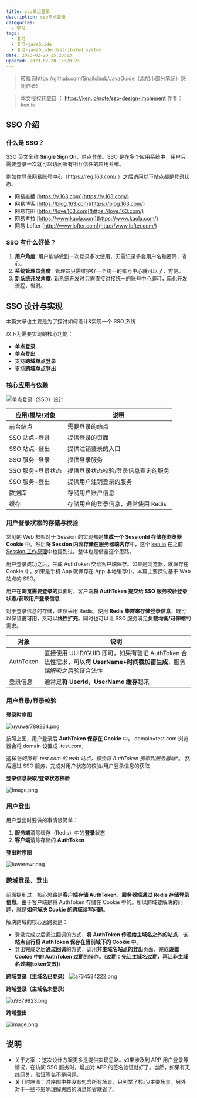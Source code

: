 ```yaml
---
title: sso单点登录
description: sso单点登录
categories:
  - 学习
tags:
  - 复习
  - 复习-javaGuide
  - 复习-javaGuide-distributed_system
date: 2023-02-20 15:20:23
updated: 2023-02-20 15:20:23
---
```


> 转载自https://github.com/Snailclimb/JavaGuide（添加小部分笔记）感谢作者!

> 本文授权转载自 ： https://ken.io/note/sso-design-implement 作者：ken.io

## SSO 介绍

### 什么是 SSO？

SSO 英文全称 **Single Sign On**，单点登录。SSO 是在多个应用系统中，用户只需要登录一次就可以访问所有相互信任的应用系统。

例如你登录网易账号中心（https://reg.163.com/ ）之后访问以下站点都是登录状态。

- 网易直播 [https://v.163.com](https://v.163.com/)
- 网易博客 [https://blog.163.com](https://blog.163.com/)
- 网易花田 [https://love.163.com](https://love.163.com/)
- 网易考拉 [https://www.kaola.com](https://www.kaola.com/)
- 网易 Lofter [http://www.lofter.com](http://www.lofter.com/)

### SSO 有什么好处？

1. **用户角度** :用户能够做到一次登录多次使用，无需记录多套用户名和密码，省心。
2. **系统管理员角度** : 管理员只需维护好一个统一的账号中心就可以了，方便。
3. **新系统开发角度:** 新系统开发时只需直接对接统一的账号中心即可，简化开发流程，省时。

## SSO 设计与实现

本篇文章也主要是为了探讨如何设计&实现一个 SSO 系统

以下为需要实现的核心功能：

- **单点登录**
- **单点登出**
- 支持**跨域单点登录**
- 支持**跨域单点登出**

### 核心应用与依赖

 ![单点登录（SSO）设计](images/mypost/o5cSc53FSMcYA4sB8mVa0ZDDBvol0O.jpg) 

| 应用/模块/对象    | 说明                                |
| ----------------- | ----------------------------------- |
| 前台站点          | 需要登录的站点                      |
| SSO 站点-登录     | 提供登录的页面                      |
| SSO 站点-登出     | 提供注销登录的入口                  |
| SSO 服务-登录     | 提供登录服务                        |
| SSO 服务-登录状态 | 提供登录状态校验/登录信息查询的服务 |
| SSO 服务-登出     | 提供用户注销登录的服务              |
| 数据库            | 存储用户账户信息                    |
| 缓存              | 存储用户的登录信息，通常使用 Redis  |

### 用户登录状态的存储与校验

常见的 Web 框架对于 Session 的实现都是**生成一个 SessionId 存储在浏览器 Cookie** 中。然后**将 Session 内容存储在服务器端内存**中，这个 [ken.io](https://ken.io/) 在之前[Session 工作原理](https://ken.io/note/session-principle-skill)中也提到过。整体也是借鉴这个思路。

用户登录成功之后，生成 AuthToken 交给客户端保存。如果是浏览器，就保存在 Cookie 中。如果是手机 App 就保存在 App 本地缓存中。本篇主要探讨基于 Web 站点的 SSO。

用户在**浏览需要登录的页面**时，客户端**将 AuthToken 提交给 SSO 服务校验登录状态/获取用户登录信息**

对于登录信息的存储，建议采用 Redis，使用 **Redis 集群来存储登录信息**，既可以保证**高可用**，又可以**线性扩充**。同时也可以让 SSO 服务满足**负载均衡/可伸缩**的需求。

| 对象      | 说明                                                         |
| --------- | ------------------------------------------------------------ |
| AuthToken | 直接使用 UUID/GUID 即可，如果有验证 AuthToken 合法性需求，可以**将 UserName+时间戳加密生成**，服务端解密之后验证合法性 |
| 登录信息  | 通常是**将 UserId，UserName 缓存**起来                       |

### 用户登录/登录校验

**登录时序图**

 ![uyuwer789234.png](images/mypost/uyuwer789234.png)
 

按照上图，用户登录后 **AuthToken 保存在 Cookie** 中。 domain=test.com 浏览器会将 domain 设置成 .test.com，

这样**访问所有 *.test.com 的 web 站点**，都会**将 AuthToken 携带到服务器端**。 然后通过 SSO 服务，完成对用户状态的校验/用户登录信息的获取

**登录信息获取/登录状态校验**

 ![image.png](images/mypost/20230328163734.png)


### 用户登出

用户登出时要做的事情很简单：

1. **服务端**清除缓存（Redis）中的**登录**状态
2. **客户端**清除存储的 **AuthToken**

**登出时序图**

 ![iuwerewr.png](images/mypost/iuwerewr.png)
 

### 跨域登录、登出

前面提到过，核心思路是**客户端存储 AuthToken**，**服务器端通过 Redis 存储登录信息**。由于客户端是将 AuthToken 存储在 Cookie 中的。所以跨域要解决的问题，就是**如何解决 Cookie 的跨域读写问题**。

解决跨域的核心思路就是：

- 登录完成之后通过回调的方式，**将 AuthToken 传递给主域名之外的站点**，该**站点自行将 AuthToken 保存在当前域下的 Cookie** 中。
- 登出完成之后**通过回调**的方式，调用**非主域名站点的登出**页面，完成**设置 Cookie 中的 AuthToken 过期**的操作。(**过期：先让主域名过期，再让非主域名过期[token失效]**)

**跨域登录（主域名已登录）**
 ![a734534222.png](images/mypost/a734534222.png)


**跨域登录（主域名未登录）**

 ![u9879823.png](images/mypost/u9879823.png)
 

**跨域登出**

  ![image.png](images/mypost/20230328163659.png)


## 说明

- 关于方案 ：这次设计方案更多是提供实现思路。如果涉及到 APP 用户登录等情况，在访问 SSO 服务时，增加对 APP 的签名验证就好了。当然，如果有无线网关，验证签名不是问题。
- 关于时序图：时序图中并没有包含所有场景，只列举了核心/主要场景，另外对于一些不影响理解思路的消息能省就省了。